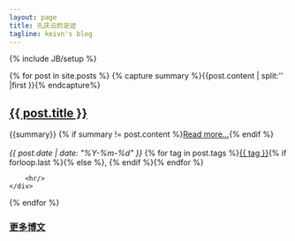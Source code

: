 ```yaml
---
layout: page
title: 孔庆云的足迹
tagline: keivn's blog
---
```

{% include JB/setup %}

<div class="row-fluid">
    <div class="span12" display="none"></div>
  {% for post in site.posts %}
        {% capture summary %}{{post.content | split:'<!--more-->' |first }}{% endcapture%}
		<div class="span12 row" style="margin-left:0px">
        <h2><a class="title" href="{{ BASE_PATH }}{{ post.url }}">{{ post.title }}</a></h2>
        <div class="post_at_index">
            {{summary}}
        {% if summary != post.content %}<a href="{{ BASE_PATH }}{{ post.url }}" rel="nofollow">Read more...</a>{% endif %}
        </div>
        <br/>
        <div>
          <cite>{{ post.date | date: "%Y-%m-%d" }}</cite> <i class="icon-tag"> </i>{% for tag in post.tags %}<a href="{{ BASE_PATH }}{{ site.JB.tags_path }}#{{ tag }}-ref">{{ tag }}</a>{% if forloop.last %}{% else %}, {% endif %}{% endfor %}
		</div>
        
        <hr/>
    </div>
 {% endfor %}
</div>

<h3><a href="/archive.html" target="_blank">更多博文</a></h3>

